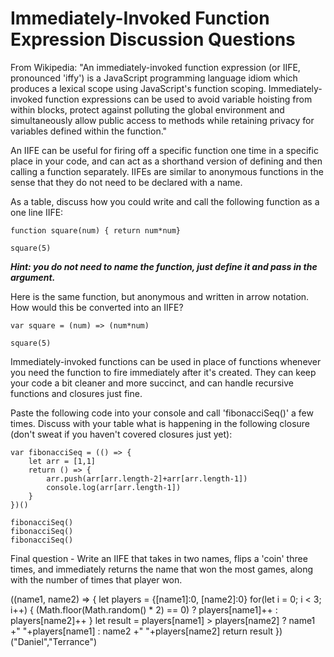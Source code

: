 # Immediately-Invoked Function Expression Discussion Questions

From Wikipedia: "An immediately-invoked function expression (or IIFE, pronounced 'iffy') is a JavaScript programming language idiom which produces a lexical scope using JavaScript's function scoping. Immediately-invoked function expressions can be used to avoid variable hoisting from within blocks, protect against polluting the global environment and simultaneously allow public access to methods while retaining privacy for variables defined within the function."

An IIFE can be useful for firing off a specific function one time in a specific place in your code, and can act as a shorthand version of defining and then calling a function separately.  IIFEs are similar to anonymous functions in the sense that they do not need to be declared with a name.

As a table, discuss how you could write and call the following function as a one line IIFE:

```
function square(num) { return num*num}

square(5)
```

***Hint: you do not need to name the function, just define it and pass in the argument.***

Here is the same function, but anonymous and written in arrow notation.  How would this be converted into an IIFE?

```
var square = (num) => (num*num)

square(5)
```

Immediately-invoked functions can be used in place of functions whenever you need the function to fire immediately after it's created.  They can keep your code a bit cleaner and more succinct, and can handle recursive functions and closures just fine.

Paste the following code into your console and call 'fibonacciSeq()' a few times.  Discuss with your table what is happening in the following closure (don't sweat if you haven't covered closures just yet):

```
var fibonacciSeq = (() => {
	let arr = [1,1]
	return () => {
		arr.push(arr[arr.length-2]+arr[arr.length-1])
		console.log(arr[arr.length-1])
	}
})()

fibonacciSeq()
fibonacciSeq()
fibonacciSeq()
```

Final question - Write an IIFE that takes in two names, flips a 'coin' three times, and immediately returns the name that won the most games, along with the number of times that player won.

((name1, name2) => {
    let players = {[name1]:0, [name2]:0}
    for(let i = 0; i < 3; i++) {
      (Math.floor(Math.random() * 2) == 0) ? players[name1]++ : players[name2]++
    }
    let result = players[name1] > players[name2] ? name1 +" "+players[name1] : name2 +" "+players[name2]
    return result
})("Daniel","Terrance")
